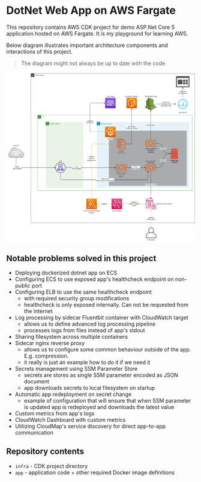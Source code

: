 # DotNet Web App on AWS Fargate

This repository contains AWS CDK project for demo ASP.Net Core 5 application
hosted on AWS Fargate. It is my playground for learning AWS.

Below diagram illustrates important architecture components and interactions of this project.
> The diagram might not always be up to date with the code

![](AWS%20architecture%20diagram.png)

## Notable problems solved in this project

* Deploying dockerized dotnet app on ECS
* Configuring ECS to use exposed app's healthcheck endpoint on non-public port
* Configuring ELB to use the same healthcheck endpoint
  * with required security group modifications
  * healthcheck is only exposed internally. Can not be requested from the internet
* Log processing by sidecar Fluentbit container with CloudWatch target
  * allows us to define advanced log processing pipeline 
  * processes logs from files instead of app's stdout
* Sharing filesystem across multiple containers
* Sidecar nginx reverse proxy
  * allows us to configure some common behaviour outside of the app. E.g. compression.
  * it really is just an example how to do it if we need it
* Secrets management using SSM Parameter Store
  * secrets are stores as single SSM parameter encoded as JSON document
  * app downloads secrets to local filesystem on startup
* Automatic app redeployment on secret change
  * example of configuration that will ensure that when SSM parameter is updated app is redeployed and downloads the latest value
* Custom metrics from app's logs
* CloudWatch Dashboard with custom metrics
* Utilizing CloudMap's service discovery for direct app-to-app communication

## Repository contents

* `infra` - CDK project directory
* `app` - application code + other required Docker image definitions
